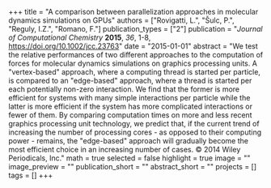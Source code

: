 +++
title = "A comparison between parallelization approaches in molecular dynamics simulations on GPUs"
authors = ["Rovigatti, L.", "Šulc, P.", "Reguly, I.Z.", "Romano, F."]
publication_types = ["2"]
publication = "*Journal of Computational Chemistry* **2015**, *36*, 1-8, https://doi.org/10.1002/jcc.23763"
date = "2015-01-01"
abstract = "We test the relative performances of two different approaches to the computation of forces for molecular dynamics simulations on graphics processing units. A \"vertex-based\" approach, where a computing thread is started per particle, is compared to an \"edge-based\" approach, where a thread is started per each potentially non-zero interaction. We find that the former is more efficient for systems with many simple interactions per particle while the latter is more efficient if the system has more complicated interactions or fewer of them. By comparing computation times on more and less recent graphics processing unit technology, we predict that, if the current trend of increasing the number of processing cores - as opposed to their computing power - remains, the \"edge-based\" approach will gradually become the most efficient choice in an increasing number of cases. © 2014 Wiley Periodicals, Inc."
math = true
selected = false
highlight = true
image = ""
image_preview = ""
publication_short = ""
abstract_short = ""
projects = []
tags = []
+++
